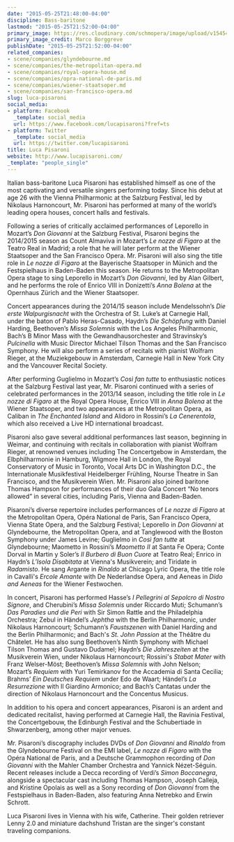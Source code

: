 ```yaml
---
date: "2015-05-25T21:48:00-04:00"
discipline: Bass-baritone
lastmod: "2015-05-25T21:52:00-04:00"
primary_image: https://res.cloudinary.com/schmopera/image/upload/v1545409169/media/webhook-uploads/1432605037119/LucaSquare.jpg.jpg
primary_image_credit: Marco Borggreve
publishDate: "2015-05-25T21:52:00-04:00"
related_companies:
- scene/companies/glyndebourne.md
- scene/companies/the-metropolitan-opera.md
- scene/companies/royal-opera-house.md
- scene/companies/opra-national-de-paris.md
- scene/companies/wiener-staatsoper.md
- scene/companies/san-francisco-opera.md
slug: luca-pisaroni
social_media:
- platform: Facebook
  _template: social_media
  url: https://www.facebook.com/lucapisaroni?fref=ts
- platform: Twitter
  _template: social_media
  url: https://twitter.com/lucapisaroni
title: Luca Pisaroni
website: http://www.lucapisaroni.com/
_template: "people_single"
---
```


Italian bass-baritone Luca Pisaroni has established himself as one of the most captivating and versatile singers performing today. Since his debut at age 26 with the Vienna Philharmonic at the Salzburg Festival, led by Nikolaus Harnoncourt, Mr. Pisaroni has performed at many of the world’s leading opera houses, concert halls and festivals.

Following a series of critically acclaimed performances of Leporello in Mozart’s *Don Giovanni* at the Salzburg Festival, Pisaroni begins the 2014/2015 season as Count Almaviva in Mozart’s *Le nozze di Figaro* at the Teatro Real in Madrid; a role that he will later perform at the Wiener Staatsoper and the San Francisco Opera. Mr. Pisaroni will also sing the title role in *Le nozze di Figaro* at the Bayerische Staatsoper in Münich and the Festspielhaus in Baden-Baden this season. He returns to the Metropolitan Opera stage to sing Leporello in Mozart’s *Don Giovanni*, led by Alan Gilbert, and he performs the role of Enrico VIII in Donizetti’s *Anna Bolena* at the Opernhaus Zürich and the Wiener Staatsoper.

Concert appearances during the 2014/15 season include Mendelssohn’s *Die erste Walpurgisnacht* with the Orchestra of St. Luke’s at Carnegie Hall, under the baton of Pablo Heras-Casado, Haydn’s *Die Schöpfung* with Daniel Harding, Beethoven’s *Missa Solemnis* with the Los Angeles Philharmonic, Bach’s B Minor Mass with the Gewandhausorchester and Stravinsky’s *Pulcinella* with Music Director Michael Tilson Thomas and the San Francisco Symphony. He will also perform a series of recitals with pianist Wolfram Rieger, at the Muziekgebouw in Amsterdam, Carnegie Hall in New York City and the Vancouver Recital Society.

After performing Guglielmo in Mozart’s *Così fan tutte* to enthusiastic notices at the Salzburg Festival last year, Mr. Pisaroni continued with a series of celebrated performances in the 2013/14 season, including the title role in *Le nozze di Figaro* at the Royal Opera House, Enrico VIII in *Anna Bolena* at the Wiener Staatsoper, and two appearances at the Metropolitan Opera, as Caliban in *The Enchanted Island* and Alidoro in Rossini’s *La Cenerentola*, which also received a Live HD international broadcast.

Pisaroni also gave several additional performances last season, beginning in Weimar, and continuing with recitals in collaboration with pianist Wolfram Rieger, at renowned venues including The Concertgebow in Amsterdam, the Elbphilharmonie in Hamburg, Wigmore Hall in London, the Royal Conservatory of Music in Toronto, Vocal Arts DC in Washington D.C., the Internationale Musikfestival Heidelberger Frühling, Nourse Theatre in San Francisco, and the Musikverein Wien. Mr. Pisaroni also joined baritone Thomas Hampson for performances of their duo Gala Concert “No tenors allowed” in several cities, including Paris, Vienna and Baden-Baden.

Pisaroni’s diverse repertoire includes performances of *Le nozze di Figaro* at the Metropolitan Opera, Opéra National de Paris, San Francisco Opera, Vienna State Opera, and the Salzburg Festival; Leporello in *Don Giovanni* at Glyndebourne, the Metropolitan Opera, and at Tanglewood with the Boston Symphony under James Levine; Guglielmo in *Così fan tutte* at Glyndebourne; Maometto in Rossini’s *Maometto II* at Santa Fe Opera; Conte Dorval in Martin y Soler’s *Il Burbero di Buon Cuore* at Teatro Real; Enrico in Haydn’s *L’Isola Disabitata* at Vienna's Musikverein; and Tiridate in *Radamisto*. He sang Argante in *Rinaldo* at Chicago Lyric Opera, the title role in Cavalli's *Ercole Amante* with De Nederlandse Opera, and Aeneas in *Dido and Aeneas* for the Wiener Festwochen.

In concert, Pisaroni has performed Hasse’s *I Pellegrini al Sepolcro di Nostro Signore*, and Cherubini’s *Missa Solemnis* under Riccardo Muti; Schumann’s *Das Paradies und die Peri* with Sir Simon Rattle and the Philadelphia Orchestra; Zebul in Händel’s *Jephtha* with the Berlin Philharmonic, under Nikolaus Harnoncourt; Schumann’s *Faustszenen* with Daniel Harding and the Berlin Philharmonic; and Bach's *St. John Passion* at the Théâtre du Châtelet. He has also sung Beethoven’s Ninth Symphony with Michael Tilson Thomas and Gustavo Dudamel; Haydn’s *Die Jahreszeiten* at the Musikverein Wien, under Nikolaus Harnoncourt; Rossini's *Stabat Mater* with Franz Welser-Möst; Beethoven’s *Missa Solemnis* with John Nelson; Mozart’s *Requiem* with Yuri Temirkanov for the Accademia di Santa Cecilia; Brahms’ *Ein Deutsches Requiem* under Edo de Waart; Händel’s *La Resurrezione* with Il Giardino Armonico; and Bach’s Cantatas under the direction of Nikolaus Harnoncourt and the Concentus Musicus. 

In addition to his opera and concert appearances, Pisaroni is an ardent and dedicated recitalist, having performed at Carnegie Hall, the Ravinia Festival, the Concertgebouw, the Edinburgh Festival and the Schubertiade in Shwarzenberg, among other major venues.

Mr. Pisaroni’s discography includes DVDs of *Don Giovanni* and *Rinaldo* from the Glyndebourne Festival on the EMI label, *Le nozze di Figaro* with the Opéra National de Paris, and a Deutsche Grammophon recording of *Don Giovanni* with the Mahler Chamber Orchestra and Yannick Nézet-Séguin. Recent releases include a Decca recording of Verdi’s *Simon Boccanegra*, alongside a spectacular cast including Thomas Hampson, Joseph Calleja, and Kristine Opolais as well as a Sony recording of *Don Giovanni* from the Festspielhaus in Baden-Baden, also featuring Anna Netrebko and Erwin Schrott.

Luca Pisaroni lives in Vienna with his wife, Catherine. Their golden retriever Lenny 2.0 and miniature dachshund Tristan are the singer's constant traveling companions.
